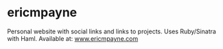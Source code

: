 ericmpayne
==========

Personal website with social links and links to projects. Uses Ruby/Sinatra with Haml.
Available at: www.ericmpayne.com

